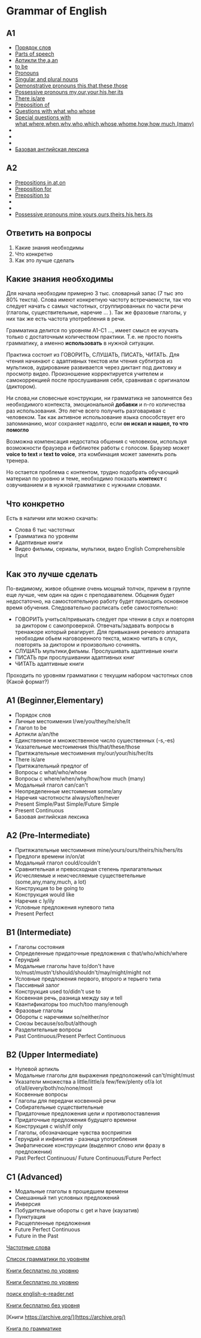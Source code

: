 # Grammar of English

## A1

* [Порядок слов](https://github.com/Jekahome/grammar_of_english/blob/main/grammar/A1/Order%20of%20words%20in%20a%20sentence.md) 
* [Parts of speech](https://github.com/Jekahome/grammar_of_english/blob/main/grammar/A1/Parts%20of%20speech.md)
* [Артикли the,a,an](https://github.com/Jekahome/grammar_of_english/blob/main/grammar/A1/Articles%20a%2Can%2Cthe.md) 
* [to be](https://github.com/Jekahome/grammar_of_english/blob/main/grammar/A1/to%20be.md) 
* [Pronouns](https://github.com/Jekahome/grammar_of_english/blob/main/grammar/A1/Pronouns.md) 
* [Singular and plural nouns](https://github.com/Jekahome/grammar_of_english/blob/main/grammar/A1/Singular%20and%20plural%20nouns.md)
* [Demonstrative pronouns this,that,these,those](https://github.com/Jekahome/grammar_of_english/blob/main/grammar/A1/Demonstrative%20pronouns%20this%2Cthat%2Cthese%2Cthose.md)
* [Possessive pronouns my,our,your,his,her,its](https://github.com/Jekahome/grammar_of_english/blob/main/grammar/A1/Possessive%20pronouns%20my%2Cour%2Cyour%2Chis%2Cher%2Cits.md)
* [There is/are](https://github.com/Jekahome/grammar_of_english/blob/main/grammar/A1/There%20is%2Care.md)
* [Preposition of](https://github.com/Jekahome/grammar_of_english/blob/main/grammar/A1/Preposition%20of.md)
* [Questions with what,who,whose](https://github.com/Jekahome/grammar_of_english/blob/main/grammar/A1/Questions%20with%20what%2Cwho%2Cwhose.md) 
* [Special questions with what,where,when,why,who,which,whose,whome,how,how much (many)](https://github.com/Jekahome/grammar_of_english/blob/main/grammar/A1/Special%20questions%20with%20what%2Cwhere%2Cwhen%2Cwhy%2Cwho%2Cwhich%2Cwhose%2Cwhome%2Chow%2Chow%20much%20(many).md) 
* []() 
* []() 
* []() 
* [Базовая английская лексика]() 

## A2

* [Prepositions in,at,on](https://github.com/Jekahome/grammar_of_english/blob/main/grammar/Prepositions%20in%2Cat%2Con.md) 
* [Preposition for](https://github.com/Jekahome/grammar_of_english/blob/main/grammar/Preposition%20for.md) 
* [Preposition to](https://github.com/Jekahome/grammar_of_english/blob/main/grammar/Preposition%20to.md) 
* []() 
* []() 
* [Possessive pronouns mine,yours,ours,theirs,his,hers,its](https://github.com/Jekahome/grammar_of_english/blob/main/grammar/Possessive%20pronouns%20mine%2Cyours%2Cours%2Ctheirs%2Chis%2Chers%2Cits.md) 





## Ответить на вопросы

1. Какие знания необходимы
2. Что конкретно 
3. Как это лучше сделать

## Какие знания необходимы

Для начала необходим примерно 3 тыс. словарный запас (7 тыс это 80% текста).
Слова имеют конкретную частоту встречаемости, так что следует начать с самых частотных, сгруппированных по части речи (глаголы, существительные, наречие ... ). Так же фразовые глаголы, у них так же есть частота употребления в речи.

Грамматика делится по уровням A1-C1 ..., имеет смысл ее изучать только с достаточным количеством практики. 
Т.е. не просто понять грамматику, а именно **использовать** в нужной ситуации.

Практика состоит из ГОВОРИТЬ, СЛУШАТЬ, ПИСАТЬ, ЧИТАТЬ.
Для чтения начинают с адаптивных текстов или чтения субтитров из мультиков, аудирование развивается через диктант под диктовку и просмотр видео.
Произношение корректируется учителем и самокоррекцией после прослушивания себя, сравнивая с оригиналом (диктором).

Ни слова,ни словесные конструкции, ни грамматика не запомнятся без необходимого контекста, эмоциональной **добавки** и n-го количества раз использования.
Это легче всего получить разговаривая с человеком. Так как активное использование языка способствует его запоминанию, мозг сохраняет надолго, если **он искал и нашел, то что помогло**

Возможна компенсация недостатка обшения с человеком, используя возможности браузера и библиотек работы с голосом.
Браузер может **voice to text** и **text to voice**, эта комбинация может заменить роль тренера.

Но остается проблема с контентом, трудно подобрать обучающий материал по уровню и теме, необходимо показать **контекст** с озвучиванием и в нужной грамматике с нужными словами.


## Что конкретно 

Есть в наличии или можно скачать:

- Слова 6 тыс частотных
- Грамматика по уровням
- Адаптивные книги
- Видео фильмы, сериалы, мультики, видео English Comprehensible Input

## Как это лучше сделать

По-видимому, живое общение очень мощный толчок, причем в группе еще лучше, чем один на один с преподавателем.
Общения будет недостаточно, на самостоятельную работу будет приходить основное время обучения.
Следовательно расписать себе самостоятельно: 
- ГОВОРИТЬ учиться/привыкать следует при чтении в слух и повторяя за диктором с самопроверкой. Отвечать/задавать вопросы в тренажоре который реагирует. Для привыкания речевого аппарата необходим обьем наговоренного текста, можно читать в слух, повторять за диктором и произвольно сочинять.
- СЛУШАТЬ мультики,фильмы. Прослушивать адаптивные книги
- ПИСАТЬ при прослушивании адаптивных книг 
- ЧИТАТЬ адаптивные книги 

Проходить по уровням грамматики с текущим набором частотных слов (Какой формат?)


## A1 (Beginner,Elementary)

- Порядок слов
- Личные местоимения I/we/you/they/he/she/it
- Глагол to be
- Артикли a/an/the
- Единственное и множественное число сушественных (-s,-es)
- Указательные местоимения this/that/these/those
- Притяжательные местоимения my/our/your/his/her/its
- There is/are
- Притяжательный предлог of
- Вопросы с what/who/whose
- Вопросы с where/when/why/how/how much (many)
- Модальный глагол can/can't
- Неопределенные местоимения some/any
- Наречия частотности always/often/never
- Present Simple/Past Simple/Future Simple
- Present Continuous
- Базовая английская лексика

## A2 (Pre-Intermediate)

- Притяжательные местоимения mine/yours/ours/theirs/his/hers/its
- Предлоги времени in/on/at
- Модальный глагол could/couldn't
- Сравнительная и превосходная степень прилагательных
- Исчесляемые и неисчесляемые существетельные (some,any,many,much, a lot)
- Конструкция to be going to
- Конструкция would like
- Наречия с ly/ily
- Условные предложения нулевого типа
- Present Perfect


## B1 (Intermediate)

- Глаголы состояния
- Определенные придаточные предложения с that/who/which/where
- Герундий
- Модальные глаголы have to/don't have to/must/mustn't/should/shouldn't/may/might/might not
- Условные предложения первого, второго и терьего типа
- Пассивный залог
- Конструкция used to/didn't use to
- Косвенная речь, разница между say и tell
- Квантификаторы too much/too many/enough
- Фразовые глаголы
- Обороты с наречиями so/neither/nor
- Союзы because/so/but/although
- Разделительные вопросы
- Past Continuous/Present Perfect Continuous

## B2 (Upper Intermediate)

- Нулевой артикль
- Модальные глаголы для выражения предположений can't/might/must
- Указатели множества a little/little/a few/few/plenty of/a lot of/all/every/both/no/none/most
- Косвенные вопросы
- Глаголы для передачи косвенной речи
- Собирательные существительные
- Придаточные предложения цели и противопоставления
- Придаточные предложения будущего времени
- Конструкция с wish/if only
- Глаголы, обозначающие чувства восприятия
- Герундий и инфинитив - разница употребления
- Эмфатические конструкции (выделяют слово или фразу в предложении)
- Past Perfect Continuous/ Future Continuous/Future Perfect

## C1 (Advanced)

- Модальные глаголы в прошедшем времени
- Смешанный тип условных предложений
- Инверсия
- Побудительные обороты с get и have (каузатив)
- Пунктуация
- Расщепленные предложения
- Future Perfect Continuous
- Future in the Past


[Частотные слова](https://github.com/Jekahome/Frequency-Dictionary-of-English-Words)

[Список грамматики по уровням](https://github.com/Jekahome/grammar_of_english/blob/main/Checklist.md)

[Книги бесплатно по уровню](https://vocab.today/reader/)

[Книги бесплатно по уровню](https://english-e-reader.net/level/starter)

[поиск english-e-reader.net](https://english-e-reader.net/findbook?title=Song)

[Книги бесплатно без уровня](https://www.gutenberg.org/)

[Книги https://archive.org/](https://archive.org/)

[Книга по грамматике](https://ntbooks.pro/zhivaja-grammatika-anglijskogo-jazyka-uroven-1.html)


